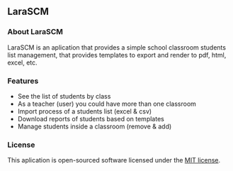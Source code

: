 ## LaraSCM

### About LaraSCM

LaraSCM is an aplication that provides a simple school classroom students list management, that provides templates to export and render to pdf, html, excel, etc.

### Features
- See the list of students by class
- As a teacher (user) you could have more than one classroom
- Import process of a students list (excel & csv)
- Download reports of students based on templates
- Manage students inside a classroom (remove & add)

### License

This aplication is open-sourced software licensed under the [MIT license](https://opensource.org/licenses/MIT).
